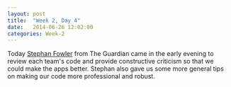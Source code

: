 ```yaml
---
layout: post
title:  "Week 2, Day 4"
date:   2014-06-26 12:02:00
categories: Week-2
---
```


Today <a href="https://twitter.com/stephanfowler">Stephan Fowler</a> from The Guardian came in the early evening to review each team's code and provide constructive criticism so that we could make the apps better. Stephan also gave us some more general tips on making our code more professional and robust.